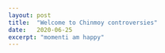 ```yaml
---
layout: post
title:  "Welcome to Chinmoy controversies"
date:   2020-06-25
excerpt: "momenti am happy"
---
```

